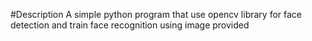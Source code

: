#Description
A simple python program that use opencv library for face detection and train face recognition using image provided
